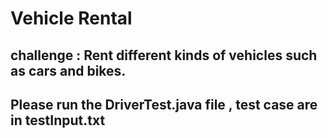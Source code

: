 # Vehicle Rental
## challenge : Rent different kinds of vehicles such as cars and bikes.
## Please run the DriverTest.java file , test case are in testInput.txt